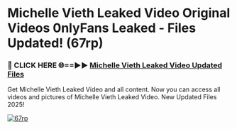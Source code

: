 # Michelle Vieth Leaked Video Original Videos 0nlyFans Leaked - Files Updated! (67rp)

<h3>🔴 CLICK HERE 🌐==►► <a href="https://tinyurl.com/2wckxsce" rel="nofollow">Michelle Vieth Leaked Video Updated Files</a></h3>

Get Michelle Vieth Leaked Video and all content. Now you can access all videos and pictures of Michelle Vieth Leaked Video. New Updated Files 2025!

[![67rp](https://i.imgur.com/AFduVYN.gif)](https://tinyurl.com/2wckxsce)
